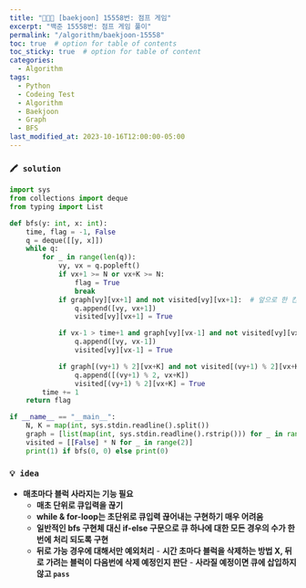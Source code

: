 ```yaml
---
title: "👩‍💻🎄 [baekjoon] 15558번: 점프 게임"
excerpt: "백준 15558번: 점프 게임 풀이"
permalink: "/algorithm/baekjoon-15558"
toc: true  # option for table of contents
toc_sticky: true  # option for table of content
categories:
  - Algorithm
tags:
  - Python
  - Codeing Test
  - Algorithm
  - Baekjoon
  - Graph
  - BFS
last_modified_at: 2023-10-16T12:00:00-05:00
---
```


### **`🖍️ solution`**

```python
import sys
from collections import deque
from typing import List

def bfs(y: int, x: int):
    time, flag = -1, False
    q = deque([[y, x]])
    while q:
        for _ in range(len(q)):
            vy, vx = q.popleft()
            if vx+1 >= N or vx+K >= N:
                flag = True
                break
            if graph[vy][vx+1] and not visited[vy][vx+1]:  # 앞으로 한 칸 이동
                q.append([vy, vx+1])
                visited[vy][vx+1] = True

            if vx-1 > time+1 and graph[vy][vx-1] and not visited[vy][vx-1]:  # 뒤로 한 칸 이동, 갈 수 없는 구역을 미리 예상해서 풀어야 함
                q.append([vy, vx-1])
                visited[vy][vx-1] = True

            if graph[(vy+1) % 2][vx+K] and not visited[(vy+1) % 2][vx+K]:  # 앞으로 한 칸 이동
                q.append([(vy+1) % 2, vx+K])
                visited[(vy+1) % 2][vx+K] = True
        time += 1
    return flag

if __name__ == "__main__":
    N, K = map(int, sys.stdin.readline().split())
    graph = [list(map(int, sys.stdin.readline().rstrip())) for _ in range(2)]
    visited = [[False] * N for _ in range(2)]
    print(1) if bfs(0, 0) else print(0)
```

### **`💡 idea`**

- **매초마다 블럭 사라지는 기능 필요**
    - **매초 단위로 큐입력을 끊기**
    - **while & for-loop는 초단위로 큐입력 끊어내는 구현하기 매우 어려움**
    - **일반적인 bfs 구현체 대신 if-else 구문으로 큐 하나에 대한 모든 경우의 수가 한 번에 처리 되도록 구현**
    - **뒤로 가능 경우에 대해서만 예외처리**
            - **시간 초마다 블럭을 삭제하는 방법 X, 뒤로 가려는 블럭이 다음번에 삭제 예정인지 판단**
                - **사라질 예정이면 큐에 삽입하지 않고 `pass`**
